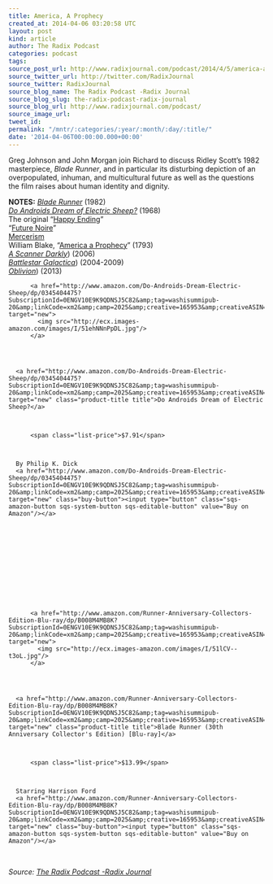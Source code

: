 ```yaml
---
title: America, A Prophecy
created_at: 2014-04-06 03:20:58 UTC
layout: post
kind: article
author: The Radix Podcast
categories: podcast
tags: 
source_post_url: http://www.radixjournal.com/podcast/2014/4/5/america-a-prophecy
source_twitter_url: http://twitter.com/RadixJournal
source_twitter: RadixJournal
source_blog_name: The Radix Podcast -Radix Journal
source_blog_slug: the-radix-podcast-radix-journal
source_blog_url: http://www.radixjournal.com/podcast/
source_image_url: 
tweet_id: 
permalink: "/mntr/:categories/:year/:month/:day/:title/"
date: '2014-04-06T00:00:00.000+00:00'
---
```

<p>Greg Johnson and John Morgan join Richard to discuss Ridley Scott’s 1982 masterpiece, <em>Blade Runner</em>, and in particular its disturbing depiction of an overpopulated, inhuman, and multicultural future as well as the questions the film raises about human identity and dignity.      </p>

<p><strong>NOTES:</strong> 
<a href="http://en.wikipedia.org/wiki/Blade_Runner"><em>Blade Runner</em></a> (1982) <br />
<a href="http://en.wikipedia.org/wiki/Do_Androids_Dream_of_Electric_Sheep%3F"><em>Do Androids Dream of Electric Sheep?</em></a> (1968) <br />
The original “<a href="https://www.youtube.com/watch?v=4fCeH-WnJYM">Happy Ending</a>” <br />
“<a href="http://en.wikipedia.org/wiki/Tech_noir">Future Noire</a>” <br />
<a href="http://en.wikipedia.org/wiki/Mercerism#Overview">Mercerism</a> <br />
William Blake, “<a href="William Blake">America a Prophecy</a>” (1793) <br />
<a href="http://en.wikipedia.org/wiki/A_Scanner_Darkly_(film"><em>A Scanner Darkly</em></a>) (2006) <br />
<a href="http://en.wikipedia.org/wiki/Battlestar_Galactica_(2004_TV_series"><em>Battlestar Galactica</em></a>) (2004-2009) <br />
<a href="http://en.wikipedia.org/wiki/Oblivion_(2013_film"><em>Oblivion</em></a>) (2013)  </p>







  

    
        
          <a href="http://www.amazon.com/Do-Androids-Dream-Electric-Sheep/dp/0345404475?SubscriptionId=0ENGV10E9K9QDNSJ5C82&amp;tag=washisummipub-20&amp;linkCode=xm2&amp;camp=2025&amp;creative=165953&amp;creativeASIN=0345404475" target="new">
            <img src="http://ecx.images-amazon.com/images/I/51ehNNnPpDL.jpg"/>
          </a>
        
    

    
      <a href="http://www.amazon.com/Do-Androids-Dream-Electric-Sheep/dp/0345404475?SubscriptionId=0ENGV10E9K9QDNSJ5C82&amp;tag=washisummipub-20&amp;linkCode=xm2&amp;camp=2025&amp;creative=165953&amp;creativeASIN=0345404475" target="new" class="product-title title">Do Androids Dream of Electric Sheep?</a>
       
        
          
          <span class="list-price">$7.91</span>
          
        
      
      By Philip K. Dick
      <a href="http://www.amazon.com/Do-Androids-Dream-Electric-Sheep/dp/0345404475?SubscriptionId=0ENGV10E9K9QDNSJ5C82&amp;tag=washisummipub-20&amp;linkCode=xm2&amp;camp=2025&amp;creative=165953&amp;creativeASIN=0345404475" target="new" class="buy-button"><input type="button" class="sqs-amazon-button sqs-system-button sqs-editable-button" value="Buy on Amazon"/></a>

    

  





  

    
        
          <a href="http://www.amazon.com/Runner-Anniversary-Collectors-Edition-Blu-ray/dp/B008M4MB8K?SubscriptionId=0ENGV10E9K9QDNSJ5C82&amp;tag=washisummipub-20&amp;linkCode=xm2&amp;camp=2025&amp;creative=165953&amp;creativeASIN=B008M4MB8K" target="new">
            <img src="http://ecx.images-amazon.com/images/I/51lCV--t3oL.jpg"/>
          </a>
        
    

    
      <a href="http://www.amazon.com/Runner-Anniversary-Collectors-Edition-Blu-ray/dp/B008M4MB8K?SubscriptionId=0ENGV10E9K9QDNSJ5C82&amp;tag=washisummipub-20&amp;linkCode=xm2&amp;camp=2025&amp;creative=165953&amp;creativeASIN=B008M4MB8K" target="new" class="product-title title">Blade Runner (30th Anniversary Collector's Edition) [Blu-ray]</a>
       
        
          
          <span class="list-price">$13.99</span>
          
        
      
      Starring Harrison Ford
      <a href="http://www.amazon.com/Runner-Anniversary-Collectors-Edition-Blu-ray/dp/B008M4MB8K?SubscriptionId=0ENGV10E9K9QDNSJ5C82&amp;tag=washisummipub-20&amp;linkCode=xm2&amp;camp=2025&amp;creative=165953&amp;creativeASIN=B008M4MB8K" target="new" class="buy-button"><input type="button" class="sqs-amazon-button sqs-system-button sqs-editable-button" value="Buy on Amazon"/></a>

    

  

&nbsp;<div class="">
    <i>Source: <a href="http://www.radixjournal.com/podcast/">The Radix Podcast -Radix Journal</a></i>
</div>
